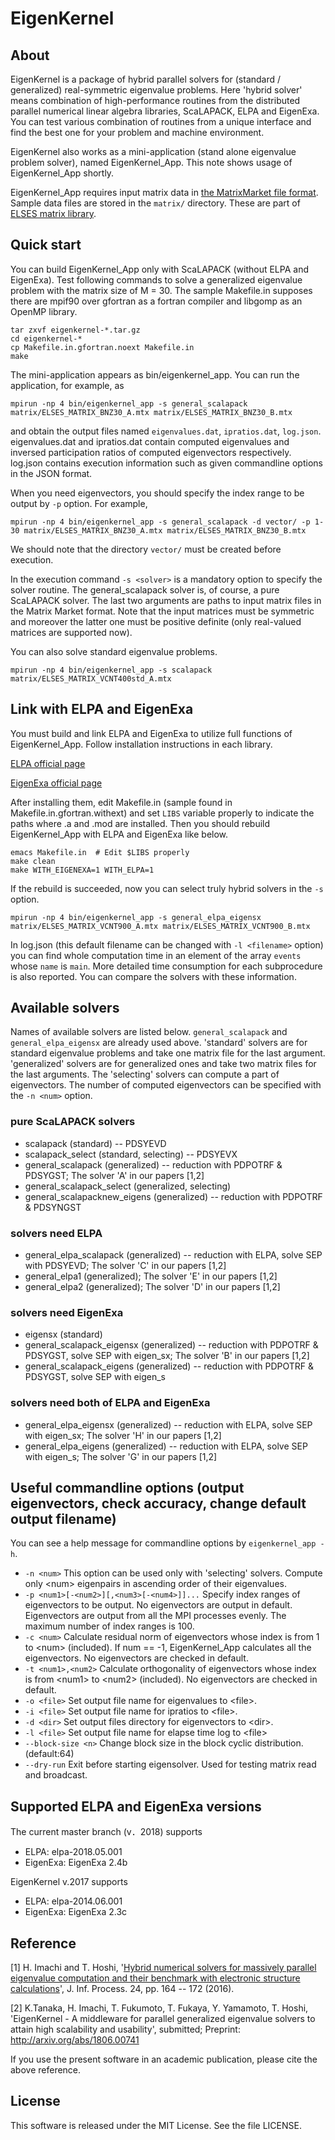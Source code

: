 # EigenKernel

## About
EigenKernel is a package of hybrid parallel solvers for (standard / generalized) real-symmetric eigenvalue problems.
Here 'hybrid solver' means combination of high-performance routines from the distributed parallel numerical linear algebra libraries, ScaLAPACK, ELPA and EigenExa. You can test various combination of routines from a unique interface and find the best one for your problem and machine environment.

EigenKernel also works as a mini-application (stand alone eigenvalue problem solver), named EigenKernel_App. This note shows usage of EigenKernel_App shortly.

EigenKernel_App requires input matrix data in [the MatrixMarket file format](http://math.nist.gov/MatrixMarket/). Sample data files are stored in the `matrix/` directory. These are part of [ELSES matrix library](http://www.elses.jp/matrix/).

## Quick start
You can build EigenKernel_App only with ScaLAPACK (without ELPA and EigenExa).
Test following commands to solve a generalized eigenvalue problem with the matrix size of M = 30. The sample Makefile.in supposes there are mpif90 over gfortran as a fortran compiler and libgomp as an OpenMP library.

    tar zxvf eigenkernel-*.tar.gz
    cd eigenkernel-*
    cp Makefile.in.gfortran.noext Makefile.in
    make
    
The mini-application appears as bin/eigenkernel_app. You can run the application, for example, as 

    mpirun -np 4 bin/eigenkernel_app -s general_scalapack matrix/ELSES_MATRIX_BNZ30_A.mtx matrix/ELSES_MATRIX_BNZ30_B.mtx

and obtain the output files named `eigenvalues.dat`, `ipratios.dat`, `log.json`. eigenvalues.dat and ipratios.dat contain computed eigenvalues and inversed participation ratios of computed eigenvectors respectively. log.json contains execution information such as given commandline options in the JSON format.

When you need eigenvectors, 
you should specify the index range to be output by `-p` option. For example, 
 
    mpirun -np 4 bin/eigenkernel_app -s general_scalapack -d vector/ -p 1-30 matrix/ELSES_MATRIX_BNZ30_A.mtx matrix/ELSES_MATRIX_BNZ30_B.mtx
 
We should note that the directory `vector/` must be created before execution. 

In the execution command `-s <solver>` is a mandatory option to specify the solver routine. The general_scalapack solver is, of course, a pure ScaLAPACK solver. The last two arguments are paths to input matrix files in the Matrix Market format. Note that the input matrices must be symmetric and moreover the latter one must be positive definite (only real-valued matrices are supported now).

You can also solve standard eigenvalue problems.

    mpirun -np 4 bin/eigenkernel_app -s scalapack matrix/ELSES_MATRIX_VCNT400std_A.mtx


## Link with ELPA and EigenExa
You must build and link ELPA and EigenExa to utilize full functions of EigenKernel_App. Follow installation instructions in each library.

[ELPA official page](http://elpa.rzg.mpg.de/)

[EigenExa official page](http://www.aics.riken.jp/labs/lpnctrt/en/projects/eigenexa/)

After installing them, edit Makefile.in (sample found in Makefile.in.gfortran.withext) and set `LIBS` variable properly to indicate the paths where .a and .mod are installed.
Then you should rebuild EigenKernel_App with ELPA and EigenExa like below.

    emacs Makefile.in  # Edit $LIBS properly
    make clean
    make WITH_EIGENEXA=1 WITH_ELPA=1

If the rebuild is succeeded, now you can select truly hybrid solvers in the `-s` option.

    mpirun -np 4 bin/eigenkernel_app -s general_elpa_eigensx matrix/ELSES_MATRIX_VCNT900_A.mtx matrix/ELSES_MATRIX_VCNT900_B.mtx

In log.json (this default filename can be changed with `-l <filename>` option) you can find whole computation time in an element of the array `events` whose `name` is `main`. More detailed time consumption for each subprocedure is also reported. You can compare the solvers with these information.


## Available solvers
Names of available solvers are listed below. `general_scalapack` and `general_elpa_eigensx` are already used above. 'standard' solvers are for standard eigenvalue problems and take one matrix file for the last argument. 'generalized' solvers are for generalized ones and take two matrix files for the last arguments. The 'selecting' solvers can compute a part of eigenvectors. The number of computed eigenvectors can be specified with the `-n <num>` option.

### pure ScaLAPACK solvers
- scalapack (standard)  -- PDSYEVD
- scalapack_select (standard, selecting) -- PDSYEVX
- general_scalapack (generalized) -- reduction with PDPOTRF & PDSYGST; The solver 'A' in our papers [1,2]
- general_scalapack_select (generalized, selecting)
- general_scalapacknew_eigens (generalized) -- reduction with PDPOTRF & PDSYNGST

### solvers need ELPA
- general_elpa_scalapack (generalized) -- reduction with ELPA, solve SEP with PDSYEVD; The solver 'C' in our papers [1,2]
- general_elpa1 (generalized); The solver 'E' in our papers [1,2]
- general_elpa2 (generalized); The solver 'D' in our papers [1,2]

### solvers need EigenExa
- eigensx (standard)
- general_scalapack_eigensx (generalized) -- reduction with PDPOTRF & PDSYGST, solve SEP with eigen_sx; The solver 'B' in our papers [1,2]
- general_scalapack_eigens (generalized) -- reduction with PDPOTRF & PDSYGST, solve SEP with eigen_s

### solvers need both of ELPA and EigenExa
- general_elpa_eigensx (generalized) -- reduction with ELPA, solve SEP with eigen_sx; The solver 'H' in our papers [1,2]
- general_elpa_eigens (generalized) -- reduction with ELPA, solve SEP with eigen_s; The solver 'G' in our papers [1,2]


## Useful commandline options (output eigenvectors, check accuracy, change default output filename)
You can see a help message for commandline options by `eigenkernel_app -h`.

- `-n <num>`  This option can be used only with 'selecting' solvers. Compute only &lt;num&gt; eigenpairs in ascending order of their eigenvalues.
- `-p <num1>[-<num2>][,<num3>[-<num4>]]...`  Specify index ranges of eigenvectors to be output. No eigenvectors are output in default. Eigenvectors are output from all the MPI processes evenly. The maximum number of index ranges is 100.
- `-c <num>`  Calculate residual norm of eigenvectors whose index is from 1 to &lt;num&gt; (included). If num == -1, EigenKernel_App calculates all the eigenvectors. No eigenvectors are checked in default.
- `-t <num1>,<num2>`  Calculate orthogonality of eigenvectors whose index is from &lt;num1&gt; to &lt;num2&gt; (included). No eigenvectors are checked in default.
- `-o <file>`  Set output file name for eigenvalues to &lt;file&gt;.
- `-i <file>`  Set output file name for ipratios to &lt;file&gt;.
- `-d <dir>`  Set output files directory for eigenvectors to &lt;dir&gt;.
- `-l <file>`  Set output file name for elapse time log to &lt;file&gt;
- `--block-size <n>`  Change block size in the block cyclic distribution. (default:64)
- `--dry-run`  Exit before starting eigensolver. Used for testing matrix read and broadcast.


## Supported ELPA and EigenExa versions 
The current master branch (v．2018) supports
- ELPA: elpa-2018.05.001
- EigenExa: EigenExa 2.4b

EigenKernel v.2017 supports
- ELPA: elpa-2014.06.001
- EigenExa: EigenExa 2.3c



## Reference
[1] H. Imachi and T. Hoshi, '[Hybrid numerical solvers for massively parallel eigenvalue computation and their benchmark with electronic structure calculations](https://www.jstage.jst.go.jp/article/ipsjjip/24/1/24_164/_article)', J. Inf. Process. 24, pp. 164 -- 172 (2016).

[2] K.Tanaka, H. Imachi, T. Fukumoto, T. Fukaya, Y. Yamamoto, T. Hoshi, 'EigenKernel - A middleware for parallel generalized eigenvalue solvers to attain high scalability and usability', submitted; Preprint: http://arxiv.org/abs/1806.00741

If you use the present software in an academic publication, please cite the above reference.


## License
This software is released under the MIT License. See the file LICENSE.
